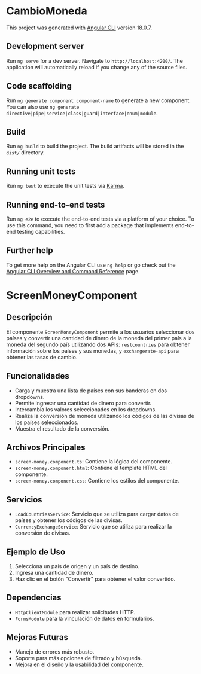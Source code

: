# CambioMoneda

This project was generated with [Angular CLI](https://github.com/angular/angular-cli) version 18.0.7.

## Development server

Run `ng serve` for a dev server. Navigate to `http://localhost:4200/`. The application will automatically reload if you change any of the source files.

## Code scaffolding

Run `ng generate component component-name` to generate a new component. You can also use `ng generate directive|pipe|service|class|guard|interface|enum|module`.

## Build

Run `ng build` to build the project. The build artifacts will be stored in the `dist/` directory.

## Running unit tests

Run `ng test` to execute the unit tests via [Karma](https://karma-runner.github.io).

## Running end-to-end tests

Run `ng e2e` to execute the end-to-end tests via a platform of your choice. To use this command, you need to first add a package that implements end-to-end testing capabilities.

## Further help

To get more help on the Angular CLI use `ng help` or go check out the [Angular CLI Overview and Command Reference](https://angular.dev/tools/cli) page.


# ScreenMoneyComponent

## Descripción

El componente `ScreenMoneyComponent` permite a los usuarios seleccionar dos países y convertir una cantidad de dinero de la moneda del primer país a la moneda del segundo país utilizando dos APIs: `restcountries` para obtener información sobre los países y sus monedas, y `exchangerate-api` para obtener las tasas de cambio.

## Funcionalidades

- Carga y muestra una lista de países con sus banderas en dos dropdowns.
- Permite ingresar una cantidad de dinero para convertir.
- Intercambia los valores seleccionados en los dropdowns.
- Realiza la conversión de moneda utilizando los códigos de las divisas de los países seleccionados.
- Muestra el resultado de la conversión.

## Archivos Principales

- `screen-money.component.ts`: Contiene la lógica del componente.
- `screen-money.component.html`: Contiene el template HTML del componente.
- `screen-money.component.css`: Contiene los estilos del componente.

## Servicios

- `LoadCountriesService`: Servicio que se utiliza para cargar datos de países y obtener los códigos de las divisas.
- `CurrencyExchangeService`: Servicio que se utiliza para realizar la conversión de divisas.

## Ejemplo de Uso

1. Selecciona un país de origen y un país de destino.
2. Ingresa una cantidad de dinero.
3. Haz clic en el botón "Convertir" para obtener el valor convertido.

## Dependencias

- `HttpClientModule` para realizar solicitudes HTTP.
- `FormsModule` para la vinculación de datos en formularios.

## Mejoras Futuras

- Manejo de errores más robusto.
- Soporte para más opciones de filtrado y búsqueda.
- Mejora en el diseño y la usabilidad del componente.
